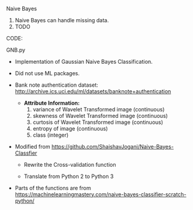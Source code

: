 ######

Naive Bayes



1. Naive Bayes can handle missing data.
2. TODO





CODE:

GNB.py

- Implementation of Gaussian Naive Bayes Classification.

- Did not use ML packages.

- Bank note authentication dataset: http://archive.ics.uci.edu/ml/datasets/banknote+authentication
  - **Attribute Information:**
    1. variance of Wavelet Transformed image (continuous) 
    2. skewness of Wavelet Transformed image (continuous) 
    3. curtosis of Wavelet Transformed image (continuous) 
    4. entropy of image (continuous) 
    5. class (integer) 

- Modified from https://github.com/ShaishavJogani/Naive-Bayes-Classfier

  - Rewrite the Cross-validation function

  - Translate from Python 2 to Python 3

- Parts of the functions are from https://machinelearningmastery.com/naive-bayes-classifier-scratch-python/

